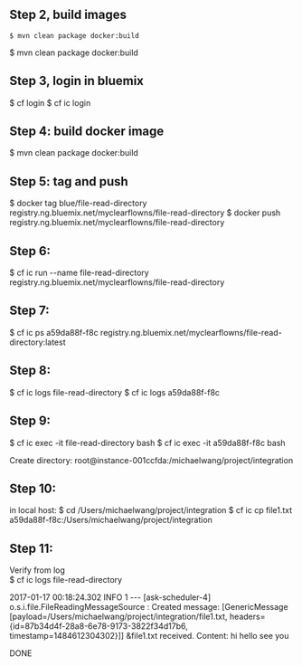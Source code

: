 ## Step 2, build images
```
$ mvn clean package docker:build
```
$ mvn clean package docker:build

## Step 3, login in bluemix
$ cf login
$ cf ic login

## Step 4: build docker image
$ mvn clean package docker:build

## Step 5: tag and push
$ docker tag blue/file-read-directory registry.ng.bluemix.net/myclearflowns/file-read-directory
$ docker push registry.ng.bluemix.net/myclearflowns/file-read-directory

## Step 6: 
$ cf ic run --name file-read-directory  registry.ng.bluemix.net/myclearflowns/file-read-directory

## Step 7:
$ cf ic ps
a59da88f-f8c registry.ng.bluemix.net/myclearflowns/file-read-directory:latest

## Step 8:
$ cf ic logs file-read-directory
$ cf ic logs a59da88f-f8c

## Step 9:
$ cf ic exec -it file-read-directory bash
$ cf ic exec -it a59da88f-f8c bash

Create directory: 
root@instance-001ccfda:/michaelwang/project/integration

## Step 10:
in local host:
$ cd /Users/michaelwang/project/integration 
$ cf ic cp file1.txt a59da88f-f8c:/Users/michaelwang/project/integration

## Step 11:   
Verify from log   
$ cf ic logs file-read-directory   

2017-01-17 00:18:24.302  INFO 1 --- [ask-scheduler-4] o.s.i.file.FileReadingMessageSource      : Created message: [GenericMessage [payload=/Users/michaelwang/project/integration/file1.txt, headers={id=87b34d4f-28a8-6e78-9173-3822f34d17b6, timestamp=1484612304302}]]
&file1.txt received. Content: hi hello
see you


DONE



